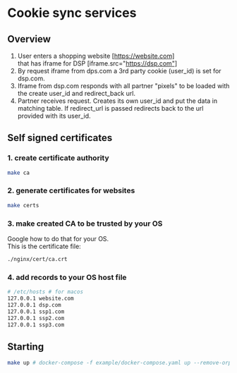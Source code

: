 # Cookie sync services

## Overview
1. User enters a shopping website [https://website.com] <br />
that has iframe for DSP [iframe.src="https://dsp.com"] <br />
2. By request iframe from dps.com a 3rd party cookie (user_id) is set for dsp.com.
3. Iframe from dsp.com responds with all partner "pixels" to be loaded with the create user_id and redirect_back url.
4. Partner receives request. Creates its own user_id and put the data in matching table. If redirect_url is passed redirects back to the url provided with its user_id.


## Self signed certificates
### 1. create certificate authority
```bash
make ca
```
### 2. generate certificates for websites
```bash 
make certs
```

### 3. make created CA  to be trusted by your OS
Google how to do that for your OS.  
This is the certificate file:
```bash
./nginx/cert/ca.crt
```

### 4. add records to your OS host file
```bash
# /etc/hosts # for macos
127.0.0.1 website.com
127.0.0.1 dsp.com
127.0.0.1 ssp1.com
127.0.0.1 ssp2.com
127.0.0.1 ssp3.com
```

## Starting
```bash
make up # docker-compose -f example/docker-compose.yaml up --remove-orphans --build
```

